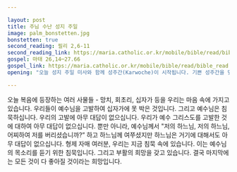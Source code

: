 ```yaml
---

layout: post
title: 주님 수난 성지 주일 
image: palm_bonstetten.jpg
bonstetten: true
second_reading: 필리 2,6-11
second_reading_link: https://maria.catholic.or.kr/mobile/bible/read/bible_read.asp?m=2&n=157&p=2
gospel: 마태 26,14─27.66
gospel_link: https://maria.catholic.or.kr/mobile/bible/read/bible_read.asp?menu=bible&m=2&n=147&p=26
opening: "오늘 성지 주일 미사와 함께 성주간(Karwoche)이 시작됩니다. 기쁜 성주간을 맞을 준비가 되셨나요? 지금이라도 늦지 않았습니다."

---
```

 

오늘 복음에 등장하는 여러 사물들 - 망치, 회초리, 십자가 등을 우리는 마음 속에 가지고 있습니다. 우리들이 예수님을 고발하여 십자가에 못 박은 것입니다. 그리고 예수님은 침묵하십니다. 우리의 고발에 아무 대답이 없으십니다. 우리가 예수 그리스도를 고발한 것에 대하여 아무 대답이 없으십니다. 뿐만 아니라, 예수님께서 "저의 하느님, 저의 하느님, 어찌하여 저를 버리셨습니까?” 하고 하느님께 여쭈셨지만 하느님은 거기에 대해서도 아무 대답이 없으십니다. 형제 자매 여러분, 우리는 지금 침묵 속에 있습니다. 이는 예수님의 목소리를 듣기 위한 침묵입니다. 그리고 부활의 희망을 갖고 있습니다. 결국 마지막에는 모든 것이 다 좋아질 것이라는 희망입니다. 
